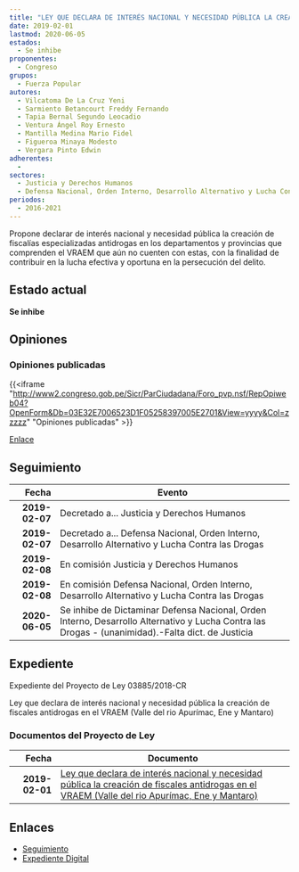 ```yaml
---
title: "LEY QUE DECLARA DE INTERÉS NACIONAL Y NECESIDAD PÚBLICA LA CREACIÓN DE FISCALÍAS ANTIDROGAS EN EL VRAEM (VALLE DEL RÍO APURÍMAC, ENE Y MANTARO)"
date: 2019-02-01
lastmod: 2020-06-05
estados: 
  - Se inhibe
proponentes: 
  - Congreso
grupos: 
  - Fuerza Popular
autores: 
  - Vilcatoma De La Cruz Yeni
  - Sarmiento Betancourt Freddy Fernando
  - Tapia Bernal Segundo Leocadio
  - Ventura Ángel Roy Ernesto
  - Mantilla Medina Mario Fidel
  - Figueroa Minaya Modesto
  - Vergara Pinto Edwin
adherentes: 
  - 
sectores: 
  - Justicia y Derechos Humanos
  - Defensa Nacional, Orden Interno, Desarrollo Alternativo y Lucha Contra las Drogas
periodos: 
  - 2016-2021
---
```


Propone declarar de interés nacional y necesidad pública la creación de fiscalías especializadas antidrogas en los departamentos y provincias que comprenden el VRAEM que aún no cuenten con estas, con la finalidad de contribuir en la lucha efectiva y oportuna en la persecución del delito.


## Estado actual

**Se inhibe**

## Opiniones

### Opiniones publicadas

{{<iframe "http://www2.congreso.gob.pe/Sicr/ParCiudadana/Foro_pvp.nsf/RepOpiweb04?OpenForm&Db=03E32E7006523D1F05258397005E2701&View=yyyy&Col=zzzzz" "Opiniones publicadas" >}}

[Enlace](http://www2.congreso.gob.pe/Sicr/ParCiudadana/Foro_pvp.nsf/RepOpiweb04?OpenForm&Db=03E32E7006523D1F05258397005E2701&View=yyyy&Col=zzzzz)

## Seguimiento

| Fecha | Evento |
|------:|--------|
| **2019-02-07** | Decretado a... Justicia y Derechos Humanos|
| **2019-02-07** | Decretado a... Defensa Nacional, Orden Interno, Desarrollo Alternativo y Lucha Contra las Drogas|
| **2019-02-08** | En comisión Justicia y Derechos Humanos|
| **2019-02-08** | En comisión Defensa Nacional, Orden Interno, Desarrollo Alternativo y Lucha Contra las Drogas|
| **2020-06-05** | Se inhibe de Dictaminar Defensa Nacional, Orden Interno, Desarrollo Alternativo y Lucha Contra las Drogas - (unanimidad).-Falta dict. de Justicia|


## Expediente

Expediente del Proyecto de Ley 03885/2018-CR

Ley que declara de interés nacional y necesidad pública la creación de fiscales antidrogas en el VRAEM (Valle del rio Apurímac, Ene y Mantaro)


### Documentos del Proyecto de Ley

| Fecha | Documento |
|------:|--------|
| **2019-02-01** | [Ley que declara de interés nacional y necesidad pública la creación de fiscales antidrogas en el VRAEM (Valle del rio Apurímac, Ene y Mantaro)](http://www.leyes.congreso.gob.pe/Documentos/2016_2021/Proyectos_de_Ley_y_de_Resoluciones_Legislativas/PL0388520190201.pdf) |

## Enlaces 

- [Seguimiento](http://www2.congreso.gob.pe/Sicr/TraDocEstProc/CLProLey2016.nsf/f7fff46988ca05b1052578e100829cc7/5c6aaa5d01487cfd05258397005f8c89?OpenDocument)
- [Expediente Digital](http://www2.congreso.gob.pe/Sicr/TraDocEstProc/CLProLey2016.nsf/f7fff46988ca05b1052578e100829cc7/5c6aaa5d01487cfd05258397005f8c89?OpenDocument&Click=05257FB7005EB655.eb71d0cf91d8294e05256cdf006b5706/$Body/0.1C6C)
